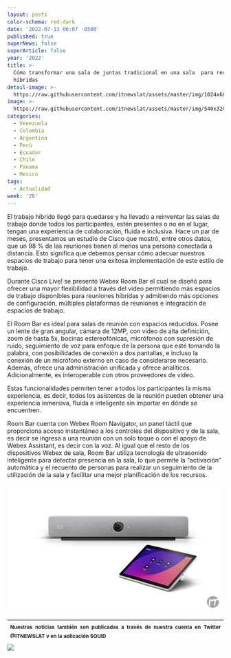 ```yaml
---
layout: posts
color-schema: red-dark
date: '2022-07-13 06:07 -0500'
published: true
superNews: false
superArticle: false
year: '2022'
title: >-
  Cómo transformar una sala de juntas tradicional en una sala  para reuniones
  híbridas 
detail-image: >-
  https://raw.githubusercontent.com/itnewslat/assets/master/img/1024x680/camara-para-reunion-g.jpg
image: >-
  https://raw.githubusercontent.com/itnewslat/assets/master/img/540x320/camara-para-reunion-p.jpg
categories:
  - Venezuela
  - Colombia
  - Argentina
  - Perú
  - Ecuador
  - Chile
  - Panama
  - Mexico
tags:
  - Actualidad
week: '28'
---
```

El trabajo híbrido llegó para quedarse y ha llevado a reinventar las salas de trabajo donde todos los participantes, estén presentes o no en el lugar, tengan una experiencia de colaboración, fluida e inclusiva.  Hace un par de meses, presentamos un estudio de Cisco  que mostró, entre otros datos, que un 98 % de las reuniones tienen al menos una persona conectada a distancia. Esto significa que debemos pensar cómo adecuar nuestros espacios de trabajo para tener una exitosa implementación de este estilo de trabajo.
 
Durante Cisco Live! se presentó Webex Room Bar el cual se diseñó para ofrecer una mayor flexibilidad a través del video permitiendo más espacios de trabajo disponibles para reuniones híbridas y admitiendo más opciones de configuración, múltiples plataformas de reuniones e integración de espacios de trabajo.
 
El Room Bar es ideal para salas de reunión con espacios reducidos. Posee un lente de gran angular, cámara de 12MP, con video de alta definición, zoom de hasta 5x, bocinas estereofónicas, micrófonos con supresión de ruido, seguimiento de voz para enfoque de la persona que esté tomando la palabra, con posibilidades de conexión a dos pantallas, e incluso la conexión de un micrófono externo en caso de considerarse necesario. Además, ofrece una administración unificada y ofrece analíticos. Adicionalmente, es interoperable con otros proveedores de video.
 
Estas funcionalidades permiten tener a todos los participantes la misma experiencia, es decir, todos los asistentes de la reunión pueden obtener una experiencia inmersiva, fluida e inteligente sin importar en dónde se encuentren.
 
Room Bar cuenta con Webex Room Navigator, un panel táctil que proporciona acceso instantáneo a los controles del dispositivo y de la sala, es decir se ingresa a una reunión con un solo toque o con el apoyo de Webex Assistant, es decir con la voz. Al igual que el resto de los dispositivos Webex de sala, Room Bar utiliza tecnología de ultrasonido inteligente para detectar presencia en la sala, lo que permite la “activación” automática y el recuento de personas para realizar un seguimiento de la utilización de la sala y facilitar una mejor planificación de los recursos.


![](https://raw.githubusercontent.com/itnewslat/assets/master/img/540x320/camara-para-reunion-p.jpg)

<table style="height: 42px;" width="569">
<tbody>
<tr>
<td style="text-align: justify;"><sub><strong>Nuestras noticias también son publicadas a través de nuestra cuenta en Twitter <a href="https://twitter.com/itnewslat?lang=es">@ITNEWSLAT</a> y en la aplicación <a href="https://squidapp.co/en/">SQUID</a></strong></sub></td>
</tr>
</tbody>
</table>

<img src="https://tracker.metricool.com/c3po.jpg?hash=56f88a41e39ab42c063cc51676587a04"/>
